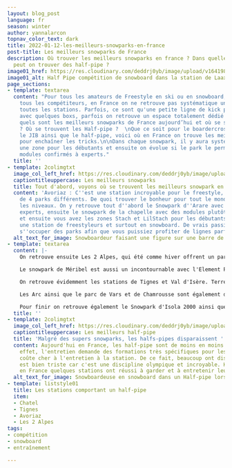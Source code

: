 ```yaml
---
layout: blog_post
language: fr
season: winter
author: yannalarcon
topnav_color_text: dark
title: 2022-01-12-les-meilleurs-snowparks-en-france
post-title: Les meilleurs snowparks de France
description: Où trouver les meilleurs snowparks en france ? Dans quelles stations
  peut on trouver des half-pipe ?
image01_href: https://res.cloudinary.com/deddrj0yb/image/upload/v1641985183/website/blog/Hiver/jproducer-n708F8cxtBY-unsplash_qb4dhj.jpg
image01_alt: Half Pipe compétition de snowboard dans la station de Laax
page_sections:
- template: textarea
  content: "Pour tous les amateurs de Freestyle en ski ou en snowboard, ainsi que
    tous les compétiteurs, en France on ne retrouve pas systématique un snowpark dans
    toutes les stations. Parfois, ce sont qu'une petite ligne de kick pour débutant
    avec quelques boxs, parfois on retrouve un espace totalement dédié à cette pratique.\n\nMais
    quels sont les meilleurs snowparks de France aujourd’hui et où se situent-ils
    ? Où se trouvent les Half-pipe ?  \nQue ce soit pour le boardercross, le slopestyle,
    le JIB ainsi que le half-pipe, voici où en France on trouve les meilleures stations
    pour enchaîner les tricks.\n\nDans chaque snowpark, il y aura systématiquement
    une zone pour les débutants et ensuite on évolue si le park le permet vers des
    modules confirmés à experts."
  title: ''
- template: 2colimgtxt
  image_col_left_href: https://res.cloudinary.com/deddrj0yb/image/upload/v1641985183/website/blog/Hiver/esteban-gerard-hK19iivVGJc-unsplash_x2ewzu.jpg
  captiontitleuppercase: Les meilleurs snowparks
  title: Tout d'abord, voyons où se trouvent les meilleurs snowpark en France
  content: 'Avoriaz : C''est une station incroyable pour le freestyle, elle dispose
    de 4 parks différents. De quoi trouver le bonheur pour tout le monde, pour tous
    les niveaux. On y retrouve tout d''abord le Snowpark d''Arare avec des modules
    experts, ensuite le snowpark de la chapelle avec des modules plutôt confirmés
    et ensuite vous avez les zones Stach et LilStach pour les débutants. Avoriaz est
    une station de freestyleurs et surtout en snowboard. De vrais passionnés vont
    s''occuper des parks afin que vous puissiez profiter de lignes parfaites.'
  alt_text_for_image: Snowboardeur faisant une figure sur une barre de slide
- template: textarea
  content: |-
    On retrouve ensuite Les 2 Alpes, qui été comme hiver offrent un park incroyable. On y retrouve énormément de modules différents pour tous les niveaux et les pratiques. Il y a plusieurs zones différentes pour varier les plaisirs ainsi qu'une zone dédiée au freestyle pour les enfants.

    Le snowpark de Méribel est aussi un incontournable avec l'Element Park à Méribel pour tous les niveaux ainsi que l'Open Park à Méribel Mottaret. Vous retrouverez également plusieurs bordercross. L'avantage également est que vous trouvez dans le domaine des 3 vallées et vous pouvez également bénéficier du Snowpark de Valthorens. Il bénéficie de deux téléskis afin d'avoir des rotations plus rapides et de 7000m2 de modules.

    On retrouve évidemment les stations de Tignes et Val d'Isère. Terre d'accueil des X-Games, vous trouverez le DC Park de Tignes. Vous trouverez deux zones, celle pour les débutants ainsi qu'une pour les confirmés et les experts.

    Les Arc ainsi que le parc de Vars et de Chamrousse sont également des stations qui offrent des snowparks parfaits, ludiques et pour tous les niveaux. On y retrouve des lignes de kick taillées à la lame, des rails et des modules originaux.

    Pour finir on retrouve également le Snowpark d'Isola 2000 ainsi que celui de Saint Lary dans les Pyrénnés.
  title: ''
- template: 2colimgtxt
  image_col_left_href: https://res.cloudinary.com/deddrj0yb/image/upload/v1641985183/website/blog/Hiver/fred-heap-2dViAX55Q2k-unsplash_m5fo4f.jpg
  captiontitleuppercase: Les meilleurs half-pipe
  title: 'Malgré des supers snowparks, les halfs-pipes disparaissent '
  content: Aujourd'hui en France, les half-pipe sont de moins en moins présents. En
    effet, l'entretien demande des formations très spécifiques pour les shapeurs et
    coûte cher à l'entretien à la station. De ce fait, beaucoup ont disparu et cela
    est bien triste car c'est une discipline olympique et incroyable. Heureusement,
    en France quelques stations ont réussi à garder et à entretenir leur Half-Pipe.
  alt_text_for_image: Snowboardeuse en snowboard dans un Half-pipe lors d'une compétition
- template: liststyle01
  title: Les stations comportant un half-pipe
  item:
  - Chatel
  - Tignes
  - Avoriaz
  - Les 2 Alpes
tags:
- compétition
- snowboard
- entraînement

---
```

